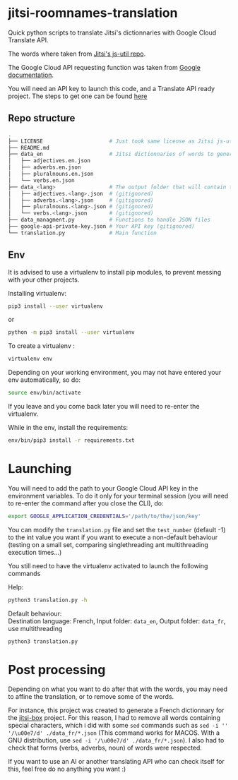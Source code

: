 # jitsi-roomnames-translation
Quick python scripts to translate Jitsi's dictionnaries with Google Cloud Translate API.

The words where taken from [Jitsi's js-util repo](https://github.com/jitsi/js-utils/blob/master/random/roomNameGenerator.js).

The Google Cloud API requesting function was taken from [Google documentation](https://cloud.google.com/translate/docs/basic/translating-text#translate_translate_text-python).

You will need an API key to launch this code, and a Translate API ready project. The steps to get one can be found [here](https://cloud.google.com/translate/docs/basic/setup-basic)

## Repo structure
```bash
.
├── LICENSE                     # Just took same license as Jitsi js-utils repo
├── README.md
├── data_en                     # Jitsi dictionnaries of words to generate room names
│   ├── adjectives.en.json
│   ├── adverbs.en.json
│   ├── pluralnouns.en.json
│   └── verbs.en.json
├── data_<lang>                 # The output folder that will contain the translated words (gitignored)
│   ├── adjectives.<lang>.json  # (gitignored)
│   ├── adverbs.<lang>.json     # (gitignored)
│   ├── pluralnouns.<lang>.json # (gitignored)
│   └── verbs.<lang>.json       # (gitignored)
├── data_managment.py           # Functions to handle JSON files
├── google-api-private-key.json # Your API key (gitignored)
└── translation.py              # Main function
```

## Env
It is advised to use a virtualenv to install pip modules, to prevent messing with your other projects.

Installing virtualenv:
```bash
pip3 install --user virtualenv
```
or
```bash
python -m pip3 install --user virtualenv
```

To create a virtualenv :
```bash
virtualenv env
```
Depending on your working environment, you may not have entered your env automatically, so do:
```bash
source env/bin/activate
```
If you leave and you come back later you will need to re-enter the virtualenv.


While in the env, install the requirements:
```bash
env/bin/pip3 install -r requirements.txt
```

# Launching
You will need to add the path to your Google Cloud API key in the environment variables.
To do it only for your terminal session (you will need to re-enter the command after you close the CLI), do:
```bash
export GOOGLE_APPLICATION_CREDENTIALS='/path/to/the/json/key'
```

You can modify the `translation.py` file and set the `test_number` (default -1) to the int value you want if you want to execute a non-default behaviour (testing on a small set, comparing singlethreading ant multithreading execution times...)

You still need to have the virtualenv activated to launch the following commands


Help:
```bash
python3 translation.py -h
```


Default behaviour:\
Destination language: French, Input folder: `data_en`, Output folder: `data_fr`, use multithreading
```bash
python3 translation.py
```

# Post processing
Depending on what you want to do after that with the words, you may need to affine the translation, or to remove some of the words.

For instance, this project was created to generate a French dictionnary for the [jitsi-box](https://github.com/openfun/jitsi-box) project. For this reason, I had to remove all words containing special characters, which i did with some `sed` commands such as `sed -i '' '/\u00e7/d' ./data_fr/*.json` (This command works for MACOS. With a GNU distribution, use `sed -i '/\u00e7/d' ./data_fr/*.json`). I also had to check that forms (verbs, adverbs, noun) of words were respected.

If you want to use an AI or another translating API who can check itself for this, feel free do no anything you want :)
